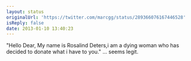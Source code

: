 ```yaml
---
layout: status
originalUrl: 'https://twitter.com/marcgg/status/289366076167446528'
isReply: false
date: 2013-01-10 13:40:23
---
```


"Hello Dear, My name is Rosalind Deters,i am a dying woman who has decided to donate what i have to you." … seems legit.
